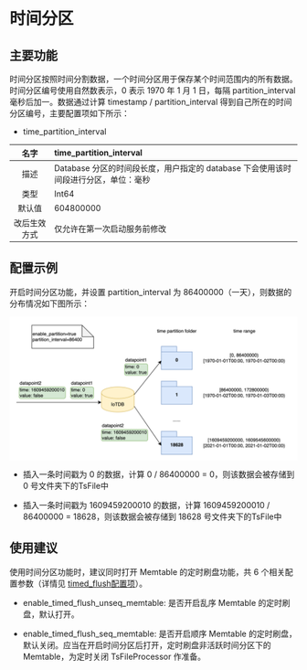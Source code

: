 <!--

    Licensed to the Apache Software Foundation (ASF) under one
    or more contributor license agreements.  See the NOTICE file
    distributed with this work for additional information
    regarding copyright ownership.  The ASF licenses this file
    to you under the Apache License, Version 2.0 (the
    "License"); you may not use this file except in compliance
    with the License.  You may obtain a copy of the License at
    
        http://www.apache.org/licenses/LICENSE-2.0
    
    Unless required by applicable law or agreed to in writing,
    software distributed under the License is distributed on an
    "AS IS" BASIS, WITHOUT WARRANTIES OR CONDITIONS OF ANY
    KIND, either express or implied.  See the License for the
    specific language governing permissions and limitations
    under the License.

-->

# 时间分区

## 主要功能

时间分区按照时间分割数据，一个时间分区用于保存某个时间范围内的所有数据。时间分区编号使用自然数表示，0 表示 1970 年 1 月 1 日，每隔 partition_interval 毫秒后加一。数据通过计算 timestamp / partition_interval 得到自己所在的时间分区编号，主要配置项如下所示：

* time\_partition\_interval

|名字| time\_partition\_interval              |
 |:---------------------------------------------------:|:----------------------------------------|
|描述| Database 分区的时间段长度，用户指定的 database 下会使用该时间段进行分区，单位：毫秒 |
|类型|                        Int64                        |
|默认值|                      604800000                      |
|改后生效方式|                   仅允许在第一次启动服务前修改                    |

## 配置示例

开启时间分区功能，并设置 partition_interval 为 86400000（一天），则数据的分布情况如下图所示：

<img style="width:100%; max-width:800px; max-height:600px; margin-left:auto; margin-right:auto; display:block;" src="https://github.com/apache/iotdb-bin-resources/blob/main/docs/UserGuide/Data%20Concept/Time-Partition/time_partition_example.png?raw=true" alt="time partition example">

* 插入一条时间戳为 0 的数据，计算 0 / 86400000 = 0，则该数据会被存储到 0 号文件夹下的TsFile中
  
* 插入一条时间戳为 1609459200010 的数据，计算 1609459200010 / 86400000 = 18628，则该数据会被存储到 18628 号文件夹下的TsFile中

## 使用建议

使用时间分区功能时，建议同时打开 Memtable 的定时刷盘功能，共 6 个相关配置参数（详情见 [timed_flush配置项](../Reference/DataNode-Config-Manual.md)）。

* enable_timed_flush_unseq_memtable: 是否开启乱序 Memtable 的定时刷盘，默认打开。

* enable_timed_flush_seq_memtable: 是否开启顺序 Memtable 的定时刷盘，默认关闭。应当在开启时间分区后打开，定时刷盘非活跃时间分区下的 Memtable，为定时关闭 TsFileProcessor 作准备。